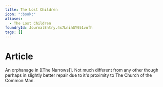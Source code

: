 ```yaml
---
title: The Lost Children
icon: ":book:"
aliases:
  - The Lost Children
foundryId: JournalEntry.4x7LnihSY951vnfh
tags: []
---
```


# Article
An orphanage in [[The Narrows]]. Not much different from any other though perhaps in slightly better repair due to it's proximity to The Church of the Common Man.